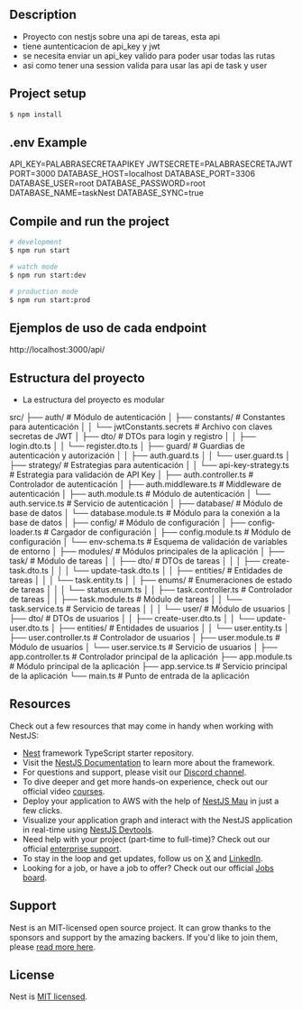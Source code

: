 ## Description
- Proyecto con nestjs sobre una api de tareas, esta api
- tiene auntenticacion de api_key y jwt
- se necesita enviar un api_key valido para poder usar todas las rutas
- asi como tener una session valida para usar las api de task y user

## Project setup

```bash
$ npm install
```

## .env Example
API_KEY=PALABRASECRETAAPIKEY
JWTSECRETE=PALABRASECRETAJWT
PORT=3000
DATABASE_HOST=localhost
DATABASE_PORT=3306
DATABASE_USER=root
DATABASE_PASSWORD=root
DATABASE_NAME=taskNest
DATABASE_SYNC=true

## Compile and run the project

```bash
# development
$ npm run start

# watch mode
$ npm run start:dev

# production mode
$ npm run start:prod
```

## Ejemplos de uso de cada endpoint
http://localhost:3000/api/
## Estructura del proyecto
- La estructura del proyecto es modular

src/
├── auth/                           # Módulo de autenticación
│   ├── constants/                  # Constantes para autenticación
│   │   └── jwtConstants.secrets    # Archivo con claves secretas de JWT
│   ├── dto/                        # DTOs para login y registro
│   │   ├── login.dto.ts
│   │   └── register.dto.ts
│   ├── guard/                      # Guardias de autenticación y autorización
│   │   ├── auth.guard.ts
│   │   └── user.guard.ts
│   ├── strategy/                   # Estrategias para autenticación
│   │   └── api-key-strategy.ts     # Estrategia para validación de API Key
│   ├── auth.controller.ts          # Controlador de autenticación
│   ├── auth.middleware.ts          # Middleware de autenticación
│   ├── auth.module.ts              # Módulo de autenticación
│   └── auth.service.ts             # Servicio de autenticación
│
├── database/                       # Módulo de base de datos
│   └── database.module.ts          # Módulo para la conexión a la base de datos
│
├── config/                         # Módulo de configuración
│   ├── config-loader.ts            # Cargador de configuración
│   ├── config.module.ts            # Módulo de configuración
│   └── env-schema.ts               # Esquema de validación de variables de entorno
│
├── modules/                        # Módulos principales de la aplicación
│   ├── task/                       # Módulo de tareas
│   │   ├── dto/                    # DTOs de tareas
│   │   │   ├── create-task.dto.ts
│   │   │   └── update-task.dto.ts
│   │   ├── entities/               # Entidades de tareas
│   │   │   └── task.entity.ts
│   │   ├── enums/                  # Enumeraciones de estado de tareas
│   │   │   └── status.enum.ts
│   │   ├── task.controller.ts      # Controlador de tareas
│   │   ├── task.module.ts          # Módulo de tareas
│   │   └── task.service.ts         # Servicio de tareas
│   │
│   └── user/                       # Módulo de usuarios
│       ├── dto/                    # DTOs de usuarios
│       │   ├── create-user.dto.ts
│       │   └── update-user.dto.ts
│       ├── entities/               # Entidades de usuarios
│       │   └── user.entity.ts
│       ├── user.controller.ts      # Controlador de usuarios
│       ├── user.module.ts          # Módulo de usuarios
│       └── user.service.ts         # Servicio de usuarios
│
├── app.controller.ts               # Controlador principal de la aplicación
├── app.module.ts                   # Módulo principal de la aplicación
├── app.service.ts                  # Servicio principal de la aplicación
└── main.ts                         # Punto de entrada de la aplicación

## Resources

Check out a few resources that may come in handy when working with NestJS:
- [Nest](https://github.com/nestjs/nest) framework TypeScript starter repository.
- Visit the [NestJS Documentation](https://docs.nestjs.com) to learn more about the framework.
- For questions and support, please visit our [Discord channel](https://discord.gg/G7Qnnhy).
- To dive deeper and get more hands-on experience, check out our official video [courses](https://courses.nestjs.com/).
- Deploy your application to AWS with the help of [NestJS Mau](https://mau.nestjs.com) in just a few clicks.
- Visualize your application graph and interact with the NestJS application in real-time using [NestJS Devtools](https://devtools.nestjs.com).
- Need help with your project (part-time to full-time)? Check out our official [enterprise support](https://enterprise.nestjs.com).
- To stay in the loop and get updates, follow us on [X](https://x.com/nestframework) and [LinkedIn](https://linkedin.com/company/nestjs).
- Looking for a job, or have a job to offer? Check out our official [Jobs board](https://jobs.nestjs.com).

## Support

Nest is an MIT-licensed open source project. It can grow thanks to the sponsors and support by the amazing backers. If you'd like to join them, please [read more here](https://docs.nestjs.com/support).

## License

Nest is [MIT licensed](https://github.com/nestjs/nest/blob/master/LICENSE).
